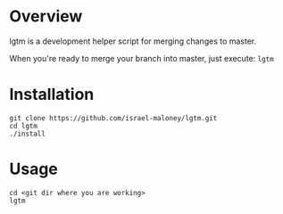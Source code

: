 # Overview 
lgtm is a development helper script for merging changes to master. 

When you're ready to merge your branch into master, just execute: `lgtm`

# Installation
```
git clone https://github.com/israel-maloney/lgtm.git
cd lgtm
./install
```

# Usage
```
cd <git dir where you are working>
lgtm
```
